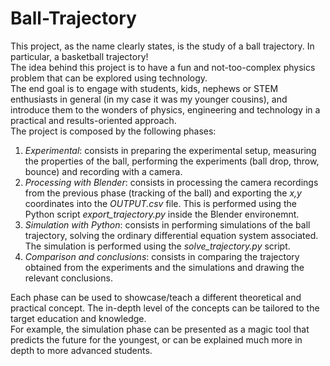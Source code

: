 # Ball-Trajectory
This project, as the name clearly states, is the study of a ball trajectory. In particular, a basketball trajectory! <br/>
The idea behind this project is to have a fun and not-too-complex physics problem that can be explored using technology. <br/>
The end goal is to engage with students, kids, nephews or STEM enthusiasts in general (in my case it was my younger cousins), and introduce them to the wonders of physics, engineering and technology in a practical and results-oriented approach. <br/>
The project is composed by the following phases:
1. *Experimental*: consists in preparing the experimental setup, measuring the properties of the ball, performing the experiments (ball drop, throw, bounce) and recording with a camera.
1. *Processing with Blender*: consists in processing the camera recordings from the previous phase (tracking of the ball) and exporting the *x,y* coordinates into the *OUTPUT.csv* file. This is performed using the Python script *export_trajectory.py* inside the Blender environemnt.
1. *Simulation with Python*: consists in performing simulations of the ball trajectory, solving the ordinary differential equation system associated. The simulation is performed using the *solve_trajectory.py* script.
1. *Comparison and conclusions*: consists in comparing the trajectory obtained from the experiments and the simulations and drawing the relevant conclusions.
<a/>
Each phase can be used to showcase/teach a different theoretical and practical concept. The in-depth level of the concepts can be tailored to the target education and knowledge. </br>
For example, the simulation phase can be presented as a magic tool that predicts the future for the youngest, or can be explained much more in depth to more advanced students.

